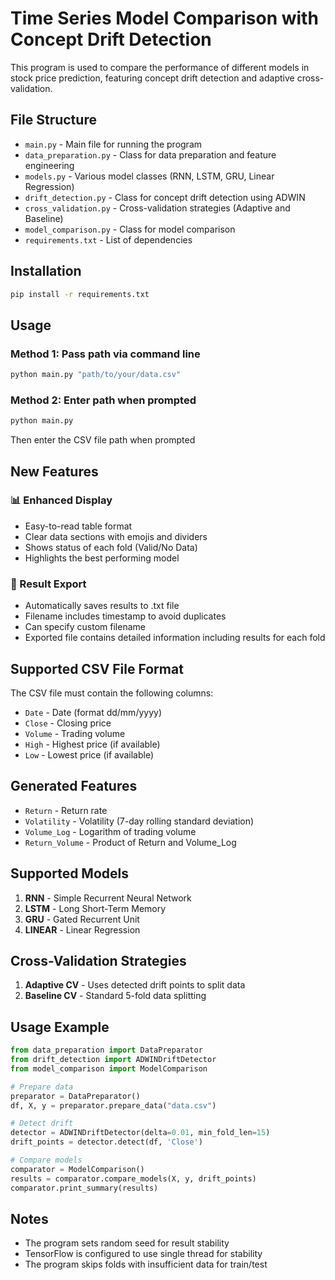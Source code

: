 # Time Series Model Comparison with Concept Drift Detection

This program is used to compare the performance of different models in stock price prediction, featuring concept drift detection and adaptive cross-validation.

## File Structure

- `main.py` - Main file for running the program
- `data_preparation.py` - Class for data preparation and feature engineering
- `models.py` - Various model classes (RNN, LSTM, GRU, Linear Regression)
- `drift_detection.py` - Class for concept drift detection using ADWIN
- `cross_validation.py` - Cross-validation strategies (Adaptive and Baseline)
- `model_comparison.py` - Class for model comparison
- `requirements.txt` - List of dependencies

## Installation

```bash
pip install -r requirements.txt
```

## Usage

### Method 1: Pass path via command line
```bash
python main.py "path/to/your/data.csv"
```

### Method 2: Enter path when prompted
```bash
python main.py
```
Then enter the CSV file path when prompted

## New Features

### 📊 Enhanced Display
- Easy-to-read table format
- Clear data sections with emojis and dividers
- Shows status of each fold (Valid/No Data)
- Highlights the best performing model

### 💾 Result Export
- Automatically saves results to .txt file
- Filename includes timestamp to avoid duplicates
- Can specify custom filename
- Exported file contains detailed information including results for each fold

## Supported CSV File Format

The CSV file must contain the following columns:
- `Date` - Date (format dd/mm/yyyy)
- `Close` - Closing price
- `Volume` - Trading volume
- `High` - Highest price (if available)
- `Low` - Lowest price (if available)

## Generated Features

- `Return` - Return rate
- `Volatility` - Volatility (7-day rolling standard deviation)
- `Volume_Log` - Logarithm of trading volume
- `Return_Volume` - Product of Return and Volume_Log

## Supported Models

1. **RNN** - Simple Recurrent Neural Network
2. **LSTM** - Long Short-Term Memory
3. **GRU** - Gated Recurrent Unit
4. **LINEAR** - Linear Regression

## Cross-Validation Strategies

1. **Adaptive CV** - Uses detected drift points to split data
2. **Baseline CV** - Standard 5-fold data splitting

## Usage Example

```python
from data_preparation import DataPreparator
from drift_detection import ADWINDriftDetector
from model_comparison import ModelComparison

# Prepare data
preparator = DataPreparator()
df, X, y = preparator.prepare_data("data.csv")

# Detect drift
detector = ADWINDriftDetector(delta=0.01, min_fold_len=15)
drift_points = detector.detect(df, 'Close')

# Compare models
comparator = ModelComparison()
results = comparator.compare_models(X, y, drift_points)
comparator.print_summary(results)
```

## Notes

- The program sets random seed for result stability
- TensorFlow is configured to use single thread for stability
- The program skips folds with insufficient data for train/test